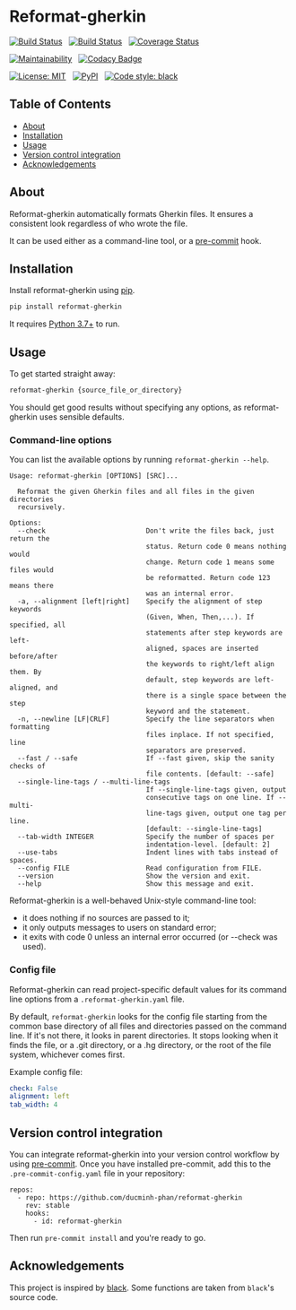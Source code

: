 # Reformat-gherkin

[![Build Status](https://dev.azure.com/alephvn/reformat-gherkin/_apis/build/status/ducminh-phan.reformat-gherkin?branchName=master)](https://dev.azure.com/alephvn/reformat-gherkin/_build/latest?definitionId=1&branchName=master)
&nbsp; [![Build Status](https://travis-ci.com/ducminh-phan/reformat-gherkin.svg?branch=master)](https://travis-ci.com/ducminh-phan/reformat-gherkin)
&nbsp; [![Coverage Status](https://coveralls.io/repos/github/ducminh-phan/reformat-gherkin/badge.svg?branch=master)](https://coveralls.io/github/ducminh-phan/reformat-gherkin?branch=master)

[![Maintainability](https://api.codeclimate.com/v1/badges/16718a231901c293215d/maintainability)](https://codeclimate.com/github/ducminh-phan/reformat-gherkin/maintainability)
&nbsp; [![Codacy Badge](https://api.codacy.com/project/badge/Grade/e675ca51b6ac436a980facbcf04b8e5a)](https://www.codacy.com/app/ducminh-phan/reformat-gherkin)

[![License: MIT](https://img.shields.io/badge/License-MIT-yellow.svg)](https://opensource.org/licenses/MIT)
&nbsp; [![PyPI](https://img.shields.io/pypi/v/reformat-gherkin.svg)](https://pypi.org/project/reformat-gherkin/)
&nbsp; [![Code style: black](https://img.shields.io/badge/code%20style-black-000000.svg)](https://github.com/python/black)

## Table of Contents

- [About](#about)
- [Installation](#installation)
- [Usage](#usage)
- [Version control integration](#version-control-integration)
- [Acknowledgements](#acknowledgements)

## About

Reformat-gherkin automatically formats Gherkin files. It ensures a consistent
look regardless of who wrote the file.

It can be used either as a command-line tool, or a
[pre-commit](https://pre-commit.com/) hook.

## Installation

Install reformat-gherkin using [pip](https://pypi.org/project/pip/).

```bash
pip install reformat-gherkin
```

It requires [Python 3.7+](https://www.python.org/downloads/) to run.

## Usage

To get started straight away:

```bash
reformat-gherkin {source_file_or_directory}
```

You should get good results without specifying any options, as reformat-gherkin
uses sensible defaults.

### Command-line options

You can list the available options by running `reformat-gherkin --help`.

```text
Usage: reformat-gherkin [OPTIONS] [SRC]...

  Reformat the given Gherkin files and all files in the given directories
  recursively.

Options:
  --check                         Don't write the files back, just return the
                                  status. Return code 0 means nothing would
                                  change. Return code 1 means some files would
                                  be reformatted. Return code 123 means there
                                  was an internal error.
  -a, --alignment [left|right]    Specify the alignment of step keywords
                                  (Given, When, Then,...). If specified, all
                                  statements after step keywords are left-
                                  aligned, spaces are inserted before/after
                                  the keywords to right/left align them. By
                                  default, step keywords are left-aligned, and
                                  there is a single space between the step
                                  keyword and the statement.
  -n, --newline [LF|CRLF]         Specify the line separators when formatting
                                  files inplace. If not specified, line
                                  separators are preserved.
  --fast / --safe                 If --fast given, skip the sanity checks of
                                  file contents. [default: --safe]
  --single-line-tags / --multi-line-tags
                                  If --single-line-tags given, output
                                  consecutive tags on one line. If --multi-
                                  line-tags given, output one tag per line.
                                  [default: --single-line-tags]
  --tab-width INTEGER             Specify the number of spaces per
                                  indentation-level. [default: 2]
  --use-tabs                      Indent lines with tabs instead of spaces.
  --config FILE                   Read configuration from FILE.
  --version                       Show the version and exit.
  --help                          Show this message and exit.
```

Reformat-gherkin is a well-behaved Unix-style command-line tool:

- it does nothing if no sources are passed to it;
- it only outputs messages to users on standard error;
- it exits with code 0 unless an internal error occurred (or --check was used).

### Config file

Reformat-gherkin can read project-specific default values for its command line
options from a `.reformat-gherkin.yaml` file.

By default, `reformat-gherkin` looks for the config file starting from the
common base directory of all files and directories passed on the command line.
If it's not there, it looks in parent directories. It stops looking when it
finds the file, or a .git directory, or a .hg directory, or the root of the file
system, whichever comes first.

Example config file:

```yaml
check: False
alignment: left
tab_width: 4
```

## Version control integration

You can integrate reformat-gherkin into your version control workflow by using
[pre-commit](https://pre-commit.com/). Once you have installed pre-commit, add
this to the `.pre-commit-config.yaml` file in your repository:

```text
repos:
  - repo: https://github.com/ducminh-phan/reformat-gherkin
    rev: stable
    hooks:
      - id: reformat-gherkin
```

Then run `pre-commit install` and you're ready to go.

## Acknowledgements

This project is inspired by [black](https://github.com/psf/black). Some
functions are taken from `black`'s source code.
